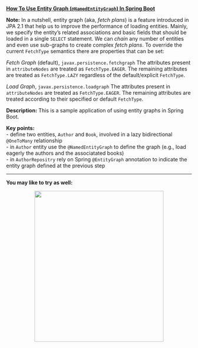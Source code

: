 
**[How To Use Entity Graph (`@NamedEntityGraph`) In Spring Boot](https://github.com/AnghelLeonard/Hibernate-SpringBoot/tree/master/HibernateSpringBootNamedEntityGraph)**

**Note:** In a nutshell, entity graph (aka, *fetch plans*) is a feature introduced in JPA 2.1 that help us to improve the performance of loading entities. Mainly, we specify the entity’s related associations and basic fields that should be loaded in a single `SELECT` statement. We can *chain* any number of entities and even use sub-graphs to create complex *fetch plans*. To override the current `FetchType` semantics there are properties that can be set:

*Fetch Graph* (default), `javax.persistence.fetchgraph`
The attributes present in `attributeNodes` are treated as `FetchType.EAGER`. The remaining attributes are treated as `FetchType.LAZY` regardless of the default/explicit `FetchType`.

*Load Graph*, `javax.persistence.loadgraph`
The attributes present in `attributeNodes` are treated as `FetchType.EAGER`. The remaining attributes are treated according to their specified or default `FetchType`.

**Description:** This is a sample application of using entity graphs in Spring Boot.

**Key points:**\
     - define two entities, `Author` and `Book`, involved in a lazy bidirectional `@OneToMany` relationship\
     - in `Author` entity use the `@NamedEntityGraph` to define the graph (e.g., load eagerly the authors and the associatated books)\
     - in `AuthorRepositry` rely on Spring `@EntityGraph` annotation to indicate the entity graph defined at the previous step

-------------------------------

**You may like to try as well:**
<a href="https://leanpub.com/java-persistence-performance-illustrated-guide"><p align="center"><img src="https://github.com/AnghelLeonard/Hibernate-SpringBoot/blob/master/Java%20Persistence%20Performance%20Illustrated%20Guide.jpg" height="410" width="350"/></p></a>
